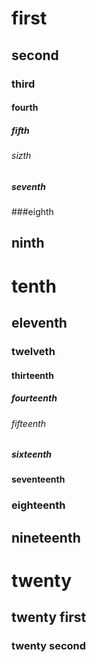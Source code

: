 # first
## second
### third
#### fourth
##### fifth
###### sizth
##### seventh
###eighth
## ninth
# tenth
## eleventh
### twelveth
#### thirteenth
##### fourteenth
###### fifteenth
##### sixteenth
#### seventeenth
### eighteenth
## nineteenth
# twenty
## twenty first
### twenty second
